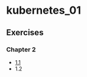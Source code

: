# kubernetes_01
## Exercises
### Chapter 2
- [1.1](https://github.com/oju-31/kubernetes_01/tree/1.1)
- 1.2

